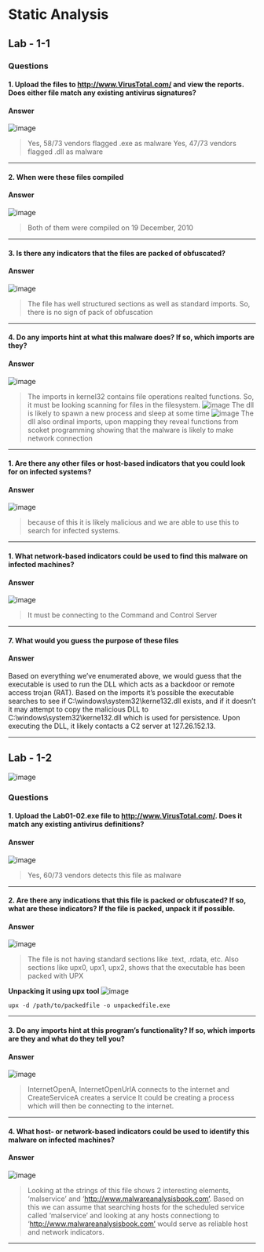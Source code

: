 # Static Analysis

## Lab - 1-1


### Questions

#### 1. Upload the files to http://www.VirusTotal.com/ and view the reports. Does either file match any existing antivirus signatures?

#### Answer
![image](https://github.com/user-attachments/assets/bc036828-a0bf-46c7-b506-e97560a48c7f)

> Yes, 58/73 vendors flagged .exe as malware
> Yes, 47/73 vendors flagged .dll as malware
 
---

#### 2. When were these files compiled

#### Answer
![image](https://github.com/user-attachments/assets/9ca62d2f-583e-4ac4-ad82-5eed46567150)
> Both of them were compiled on 19 December, 2010

---

#### 3. Is there any indicators that the files are packed of obfuscated?

#### Answer
![image](https://github.com/user-attachments/assets/1239a0ba-3018-4637-9ce7-b3c52b3aae6c)

> The file has well structured sections as well as standard imports. So, there is no sign of pack of obfuscation
---

#### 4. Do any imports hint at what this malware does? If so, which imports are they?

#### Answer
![image](https://github.com/user-attachments/assets/3acbc2c1-1b98-4b23-ae10-5d6629492aa3)
> The imports in kernel32 contains file operations realted functions. So, it must be looking scanning for files in the filesystem.
![image](https://github.com/user-attachments/assets/62d63889-0f63-4e4b-9dff-ccca33d0beca)
> The dll is likely to spawn a new process and sleep at some time
![image](https://github.com/user-attachments/assets/fe3cd348-374b-4b5f-8bbb-1322ef60b66b)
> The dll also ordinal imports, upon mapping they reveal functions from scoket programming showing that the malware is likely to make network connection
---

#### 1. Are there any other files or host-based indicators that you could look for on infected systems?

#### Answer
![image](https://github.com/user-attachments/assets/4582db61-be9e-4799-b600-7b37d1b9e7bb)
> because of this it is likely malicious and we are able to use this to search for infected systems.
---
#### 1. What network-based indicators could be used to find this malware on infected machines?

#### Answer
![image](https://github.com/user-attachments/assets/b3805c3e-409e-4d08-b8eb-6568380c1304)

> It must be connecting to the Command and Control Server

---
#### 7. What would you guess the purpose of these files

#### Answer

Based on everything we’ve enumerated above, we would guess that the executable is used to run the DLL which acts as a backdoor or remote access trojan (RAT). Based on the imports it’s possible the executable searches to see if C:\windows\system32\kerne132.dll exists, and if it doesn’t it may attempt to copy the malicious DLL to C:\windows\system32\kerne132.dll which is used for persistence. Upon executing the DLL, it likely contacts a C2 server at 127.26.152.13.

---

## Lab - 1-2

![image](https://github.com/user-attachments/assets/887ea115-33d7-4669-8b9d-8c87154797a7)

### Questions

#### 1. Upload the Lab01-02.exe file to http://www.VirusTotal.com/. Does it match any existing antivirus definitions?

#### Answer
![image](https://github.com/user-attachments/assets/6eabb091-762e-4925-ae71-4946afd84755)

> Yes, 60/73 vendors detects this file as malware

---

#### 2. Are there any indications that this file is packed or obfuscated? If so, what are these indicators? If the file is packed, unpack it if possible.

#### Answer
![image](https://github.com/user-attachments/assets/42179fbd-e899-4acd-891d-5e0ed09cb459)

> The file is not having standard sections like .text, .rdata, etc. Also sections like upx0, upx1, upx2, shows that the executable has been packed with UPX

**Unpacking it using upx tool**
![image](https://github.com/user-attachments/assets/1a3f5f99-c25a-4952-b889-e8260a15ff6b)
```
upx -d /path/to/packedfile -o unpackedfile.exe
```

---


#### 3. Do any imports hint at this program’s functionality? If so, which imports are they and what do they tell you?

#### Answer
![image](https://github.com/user-attachments/assets/502f4d24-ea49-4f4d-9611-77ee083d1d9f)

> InternetOpenA, InternetOpenUrlA connects to the internet and CreateServiceA creates a service
> It could be creating a process which will then be connecting to the internet. 

---

#### 4. What host- or network-based indicators could be used to identify this malware on infected machines?

#### Answer
![image](https://github.com/user-attachments/assets/37ec20f8-19b9-4c85-a6e4-978a0f2e36d4)

> Looking at the strings of this file shows 2 interesting elements, ‘malservice’ and ‘http://www.malwareanalysisbook.com’.
> Based on this we can assume that searching hosts for the scheduled service called ‘malservice’ and looking at any hosts connectiong to ‘http://www.malwareanalysisbook.com’ would serve as reliable host and network indicators.

---





